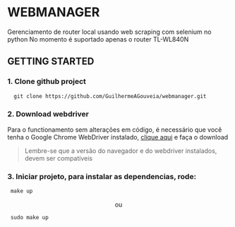 # WEBMANAGER
Gerenciamento de router local usando web scraping com selenium no python
No momento é suportado apenas o router TL-WL840N

## GETTING STARTED

### 1. Clone github project
```md
  git clone https://github.com/GuilhermeAGouveia/webmanager.git
```


### 2. Download webdriver

Para o functionamento sem alterações em código, é necessário que você tenha o Google Chrome WebDriver instalado, [clique aqui](https://chromedriver.chromium.org/downloads) e faça o download

> Lembre-se que a versão do navegador e do webdriver instalados, devem ser compatíveis

### 3. Iniciar projeto, para instalar as dependencias, rode:

```md
 make up
```
<p align='center'>ou</p>

```md
 sudo make up
```





